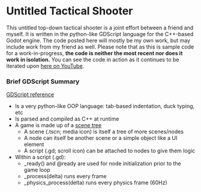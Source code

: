 # Untitled Tactical Shooter

This untitled top-down tactical shooter is a joint effort between a friend and myself. It is written in the python-like GDScript language for the C++-based Godot engine. The code posted here will mostly be my own work, but may include work from my friend as well. Please note that as this is sample code for a work-in-progress, **the code is neither the most recent nor does it work in isolation.** You can see the code in action as it continues to be iterated upon [here on YouTube](https://www.youtube.com/playlist?list=PLVcPx-feacJ0T9ml_0mHmYE72W1p6i3ax).

### Brief GDScript Summary
[GDScript reference](https://docs.godotengine.org/en/stable/tutorials/scripting/gdscript/gdscript_basics.html)

- Is a very python-like OOP language: tab-based indentation, duck typing, etc
- Is parsed and compiled as C++ at runtime
- A game is made up of a [scene tree](https://docs.godotengine.org/fi/stable/_images/key_concepts_scene_tree.png)
	- A scene (.tscn; media icon) is itself a tree of more scenes/nodes 
	- A node can itself be another scene or a simple object like a UI element
	- A script (.gd; scroll icon) can be attached to nodes to give them logic
- Within a script (.gd):
	- _ready() and @ready are used for node initialization prior to the game loop
	- _process(delta) runs every frame
	- _physics_process(delta) runs every physics frame (60Hz)
